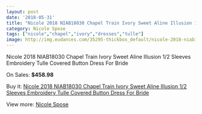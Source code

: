 ```yaml
---
layout: post
date: '2018-05-31'
title: "Nicole 2018 NIAB18030 Chapel Train Ivory Sweet Aline Illusion 1/2 Sleeves Embroidery Tulle Covered Button Dress For Bride"
category: Nicole Spose
tags: ["nicole","chapel","ivory","dresses","tulle"]
image: http://img.eudances.com/35295-thickbox_default/nicole-2018-niab18030-chapel-train-ivory-sweet-aline-illusion-1-2-sleeves-embroidery-tulle-covered-button-dress-for-bride.jpg
---
```

Nicole 2018 NIAB18030 Chapel Train Ivory Sweet Aline Illusion 1/2 Sleeves Embroidery Tulle Covered Button Dress For Bride

On Sales: **$458.98**
<a href="https://www.eudances.com/en/nicole-spose/10620-nicole-2018-niab18030-chapel-train-ivory-sweet-aline-illusion-1-2-sleeves-embroidery-tulle-covered-button-dress-for-bride.html"><amp-img layout="responsive" width="600" height="600" src="//img.eudances.com/35295-thickbox_default/nicole-2018-niab18030-chapel-train-ivory-sweet-aline-illusion-1-2-sleeves-embroidery-tulle-covered-button-dress-for-bride.jpg" alt="Nicole 2018 NIAB18030 Chapel Train Ivory Sweet Aline Illusion 1/2 Sleeves Embroidery Tulle Covered Button Dress For Bride 0" /></a>
<a href="https://www.eudances.com/en/nicole-spose/10620-nicole-2018-niab18030-chapel-train-ivory-sweet-aline-illusion-1-2-sleeves-embroidery-tulle-covered-button-dress-for-bride.html"><amp-img layout="responsive" width="600" height="600" src="//img.eudances.com/35299-thickbox_default/nicole-2018-niab18030-chapel-train-ivory-sweet-aline-illusion-1-2-sleeves-embroidery-tulle-covered-button-dress-for-bride.jpg" alt="Nicole 2018 NIAB18030 Chapel Train Ivory Sweet Aline Illusion 1/2 Sleeves Embroidery Tulle Covered Button Dress For Bride 1" /></a>
<a href="https://www.eudances.com/en/nicole-spose/10620-nicole-2018-niab18030-chapel-train-ivory-sweet-aline-illusion-1-2-sleeves-embroidery-tulle-covered-button-dress-for-bride.html"><amp-img layout="responsive" width="600" height="600" src="//img.eudances.com/35298-thickbox_default/nicole-2018-niab18030-chapel-train-ivory-sweet-aline-illusion-1-2-sleeves-embroidery-tulle-covered-button-dress-for-bride.jpg" alt="Nicole 2018 NIAB18030 Chapel Train Ivory Sweet Aline Illusion 1/2 Sleeves Embroidery Tulle Covered Button Dress For Bride 2" /></a>
<a href="https://www.eudances.com/en/nicole-spose/10620-nicole-2018-niab18030-chapel-train-ivory-sweet-aline-illusion-1-2-sleeves-embroidery-tulle-covered-button-dress-for-bride.html"><amp-img layout="responsive" width="600" height="600" src="//img.eudances.com/35297-thickbox_default/nicole-2018-niab18030-chapel-train-ivory-sweet-aline-illusion-1-2-sleeves-embroidery-tulle-covered-button-dress-for-bride.jpg" alt="Nicole 2018 NIAB18030 Chapel Train Ivory Sweet Aline Illusion 1/2 Sleeves Embroidery Tulle Covered Button Dress For Bride 3" /></a>
<a href="https://www.eudances.com/en/nicole-spose/10620-nicole-2018-niab18030-chapel-train-ivory-sweet-aline-illusion-1-2-sleeves-embroidery-tulle-covered-button-dress-for-bride.html"><amp-img layout="responsive" width="600" height="600" src="//img.eudances.com/35296-thickbox_default/nicole-2018-niab18030-chapel-train-ivory-sweet-aline-illusion-1-2-sleeves-embroidery-tulle-covered-button-dress-for-bride.jpg" alt="Nicole 2018 NIAB18030 Chapel Train Ivory Sweet Aline Illusion 1/2 Sleeves Embroidery Tulle Covered Button Dress For Bride 4" /></a>

Buy it: [Nicole 2018 NIAB18030 Chapel Train Ivory Sweet Aline Illusion 1/2 Sleeves Embroidery Tulle Covered Button Dress For Bride](https://www.eudances.com/en/nicole-spose/10620-nicole-2018-niab18030-chapel-train-ivory-sweet-aline-illusion-1-2-sleeves-embroidery-tulle-covered-button-dress-for-bride.html "Nicole 2018 NIAB18030 Chapel Train Ivory Sweet Aline Illusion 1/2 Sleeves Embroidery Tulle Covered Button Dress For Bride")

View more: [Nicole Spose](https://www.eudances.com/en/179-nicole-spose "Nicole Spose")